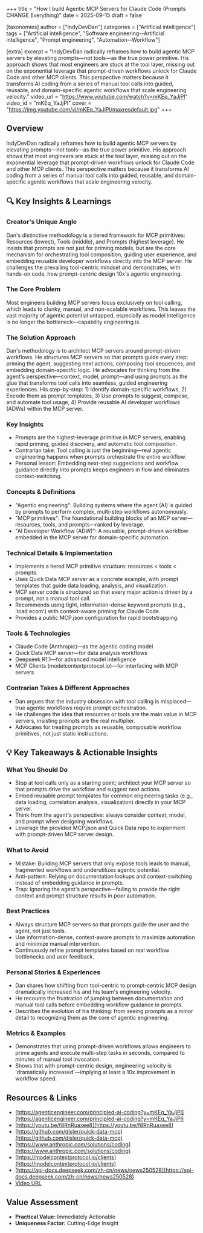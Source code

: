 +++
title = "How I build Agentic MCP Servers for Claude Code (Prompts CHANGE Everything)"
date = 2025-09-15
draft = false

[taxonomies]
author = ["IndyDevDan"]
categories = ["Artificial intelligence"]
tags = ["Artificial intelligence", "Software engineering--Artificial intelligence", "Prompt engineering", "Automation--Workflow"]

[extra]
excerpt = "IndyDevDan radically reframes how to build agentic MCP servers by elevating prompts—not tools—as the true power primitive. His approach shows that most engineers are stuck at the tool layer, missing out on the exponential leverage that prompt-driven workflows unlock for Claude Code and other MCP clients. This perspective matters because it transforms AI coding from a series of manual tool calls into guided, reusable, and domain-specific agentic workflows that scale engineering velocity."
video_url = "https://www.youtube.com/watch?v=mKEq_YaJjPI"
video_id = "mKEq_YaJjPI"
cover = "https://img.youtube.com/vi/mKEq_YaJjPI/maxresdefault.jpg"
+++

## Overview

IndyDevDan radically reframes how to build agentic MCP servers by elevating prompts—not tools—as the true power primitive. His approach shows that most engineers are stuck at the tool layer, missing out on the exponential leverage that prompt-driven workflows unlock for Claude Code and other MCP clients. This perspective matters because it transforms AI coding from a series of manual tool calls into guided, reusable, and domain-specific agentic workflows that scale engineering velocity.

## 🔍 Key Insights & Learnings

### Creator's Unique Angle
Dan's distinctive methodology is a tiered framework for MCP primitives: Resources (lowest), Tools (middle), and Prompts (highest leverage). He insists that prompts are not just for priming models, but are the core mechanism for orchestrating tool composition, guiding user experience, and embedding reusable developer workflows directly into the MCP server. He challenges the prevailing tool-centric mindset and demonstrates, with hands-on code, how prompt-centric design 10x's agentic engineering.

### The Core Problem
Most engineers building MCP servers focus exclusively on tool calling, which leads to clunky, manual, and non-scalable workflows. This leaves the vast majority of agentic potential untapped, especially as model intelligence is no longer the bottleneck—capability engineering is.

### The Solution Approach
Dan's methodology is to architect MCP servers around prompt-driven workflows. He structures MCP servers so that prompts guide every step: priming the agent, suggesting next actions, composing tool sequences, and embedding domain-specific logic. He advocates for thinking from the agent's perspective—context, model, prompt—and using prompts as the glue that transforms tool calls into seamless, guided engineering experiences. His step-by-step: 1) Identify domain-specific workflows, 2) Encode them as prompt templates, 3) Use prompts to suggest, compose, and automate tool usage, 4) Provide reusable AI developer workflows (ADWs) within the MCP server.

### Key Insights
- Prompts are the highest-leverage primitive in MCP servers, enabling rapid priming, guided discovery, and automatic tool composition.
- Contrarian take: Tool calling is just the beginning—real agentic engineering happens when prompts orchestrate the entire workflow.
- Personal lesson: Embedding next-step suggestions and workflow guidance directly into prompts keeps engineers in flow and eliminates context-switching.

### Concepts & Definitions
- "Agentic engineering": Building systems where the agent (AI) is guided by prompts to perform complex, multi-step workflows autonomously.
- "MCP primitives": The foundational building blocks of an MCP server—resources, tools, and prompts—ranked by leverage.
- "AI Developer Workflow (ADW)": A reusable, prompt-driven workflow embedded in the MCP server for domain-specific automation.

### Technical Details & Implementation
- Implements a tiered MCP primitive structure: resources < tools < prompts.
- Uses Quick Data MCP server as a concrete example, with prompt templates that guide data loading, analysis, and visualization.
- MCP server code is structured so that every major action is driven by a prompt, not a manual tool call.
- Recommends using tight, information-dense keyword prompts (e.g., 'load ecom') with context-aware priming for Claude Code.
- Provides a public MCP.json configuration for rapid bootstrapping.

### Tools & Technologies
- Claude Code (Anthropic)—as the agentic coding model
- Quick Data MCP server—for data analysis workflows
- Deepseek R1.1—for advanced model intelligence
- MCP Clients (modelcontextprotocol.io)—for interfacing with MCP servers

### Contrarian Takes & Different Approaches
- Dan argues that the industry obsession with tool calling is misplaced—true agentic workflows require prompt orchestration.
- He challenges the idea that resources or tools are the main value in MCP servers, insisting prompts are the real multiplier.
- Advocates for treating prompts as reusable, composable workflow primitives, not just static instructions.

## 💡 Key Takeaways & Actionable Insights

### What You Should Do
- Stop at tool calls only as a starting point; architect your MCP server so that prompts drive the workflow and suggest next actions.
- Embed reusable prompt templates for common engineering tasks (e.g., data loading, correlation analysis, visualization) directly in your MCP server.
- Think from the agent's perspective: always consider context, model, and prompt when designing workflows.
- Leverage the provided MCP.json and Quick Data repo to experiment with prompt-driven MCP server design.

### What to Avoid
- Mistake: Building MCP servers that only expose tools leads to manual, fragmented workflows and underutilizes agentic potential.
- Anti-pattern: Relying on documentation lookups and context-switching instead of embedding guidance in prompts.
- Trap: Ignoring the agent's perspective—failing to provide the right context and prompt structure results in poor automation.

### Best Practices
- Always structure MCP servers so that prompts guide the user and the agent, not just tools.
- Use information-dense, context-aware prompts to maximize automation and minimize manual intervention.
- Continuously refine prompt templates based on real workflow bottlenecks and user feedback.

### Personal Stories & Experiences
- Dan shares how shifting from tool-centric to prompt-centric MCP design dramatically increased his and his team's engineering velocity.
- He recounts the frustration of jumping between documentation and manual tool calls before embedding workflow guidance in prompts.
- Describes the evolution of his thinking: from seeing prompts as a minor detail to recognizing them as the core of agentic engineering.

### Metrics & Examples
- Demonstrates that using prompt-driven workflows allows engineers to prime agents and execute multi-step tasks in seconds, compared to minutes of manual tool invocation.
- Shows that with prompt-centric design, engineering velocity is 'dramatically increased'—implying at least a 10x improvement in workflow speed.

## Resources & Links

- [https://agenticengineer.com/principled-ai-coding?y=mKEq_YaJjPI](https://agenticengineer.com/principled-ai-coding?y=mKEq_YaJjPI)
- [https://youtu.be/f8RnRuaxee8](https://youtu.be/f8RnRuaxee8)
- [https://github.com/disler/quick-data-mcp](https://github.com/disler/quick-data-mcp)
- [https://www.anthropic.com/solutions/coding](https://www.anthropic.com/solutions/coding)
- [https://modelcontextprotocol.io/clients](https://modelcontextprotocol.io/clients)
- [https://api-docs.deepseek.com/zh-cn/news/news250528](https://api-docs.deepseek.com/zh-cn/news/news250528)
- [Video URL](https://www.youtube.com/watch?v=mKEq_YaJjPI)

## Value Assessment
- **Practical Value:** Immediately Actionable
- **Uniqueness Factor:** Cutting-Edge Insight

